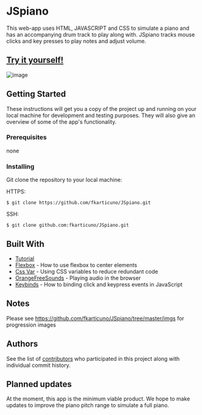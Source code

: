 # JSpiano

This web-app uses HTML, JAVASCRIPT and CSS to simulate a piano and has an accompanying drum track to play along with. JSpiano tracks mouse clicks and key presses to play notes and adjust volume. 

## [Try it yourself!](https://https://fkarticuno.github.io/JSpiano) 

![image](https://fkarticuno.github.io/CodingPortfolio/Assets/Images/20.png)

## Getting Started

These instructions will get you a copy of the project up and running on your local machine for development and testing purposes. They will also give an overview of some of the app's functionality. 

### Prerequisites

none

### Installing

Git clone the repository to your local machine: 

HTTPS:
```
$ git clone https://github.com/fkarticuno/JSpiano.git
```
SSH:
````
$ git clone github.com:fkarticuno/JSpiano.git
````

## Built With
- [Tutorial](https://www.youtube.com/watch?v=vjco5yKZpU8)
- [Flexbox](https://css-tricks.com/snippets/css/a-guide-to-flexbox/) - How to use flexbox to center elements
- [Css Var](https://developer.mozilla.org/en-US/docs/Web/CSS/Using_CSS_custom_properties) - Using CSS variables to reduce redundant code
- [OrangeFreeSounds](http://www.orangefreesounds.com/) - Playing audio in the browser
- [Keybinds](https://css-tricks.com/snippets/javascript/javascript-keycodes/) - How to binding click and keypress events in JavaScript

## Notes
Please see https://github.com/fkarticuno/JSpiano/tree/master/imgs for progression images

## Authors

See the list of [contributors](https://github.com/fkarticuno/JSpiano/graphs/contributors) who participated in this project along with individual commit history. 

## Planned updates

At the moment, this app is the minimum viable product. We hope to make updates to improve the piano pitch range to simulate a full piano.
